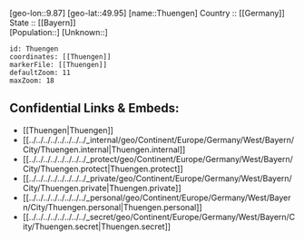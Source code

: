 ﻿---
location: [49.95,9.87] 
mapzoom: [7,12] 
mapmarker: city 
type: City
tags:
- geo/City


SpocWebEntityId: 34860
isDeleted: false
confidential: public

---
[geo-lon::9.87] 
[geo-lat::49.95] 
[name::Thuengen] 
Country :: [[Germany]]  
State :: [[Bayern]]  
[Population::] 
[Unknown::] 


```leaflet
id: Thuengen
coordinates: [[Thuengen]] 
markerFile: [[Thuengen]] 
defaultZoom: 11 
maxZoom: 18
```


## Confidential Links & Embeds: 
- [[Thuengen|Thuengen]]  
- [[../../../../../../../../_internal/geo/Continent/Europe/Germany/West/Bayern/City/Thuengen.internal|Thuengen.internal]] 
- [[../../../../../../../../_protect/geo/Continent/Europe/Germany/West/Bayern/City/Thuengen.protect|Thuengen.protect]] 
- [[../../../../../../../../_private/geo/Continent/Europe/Germany/West/Bayern/City/Thuengen.private|Thuengen.private]] 
- [[../../../../../../../../_personal/geo/Continent/Europe/Germany/West/Bayern/City/Thuengen.personal|Thuengen.personal]] 
- [[../../../../../../../../_secret/geo/Continent/Europe/Germany/West/Bayern/City/Thuengen.secret|Thuengen.secret]] 
